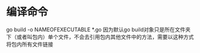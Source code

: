 # 编译命令
go build -o NAMEOFEXECUTABLE *.go
因为默认go build对象只是所在文件夹下（或者叫包内）单个文件，不会去引用包内其他文件中的方法，需要以这种方式将包内所有文件链接